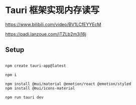 # Tauri 框架实现内存读写

https://www.bilibili.com/video/BV1LCfEYYEcM

https://padi.lanzoue.com/iTZLb2m3j16j

## Setup

```sh

npm create tauri-app@latest

npm i

npm install @mui/material @emotion/react @emotion/styled
npm install @mui/icons-material

npm run tauri dev
```
